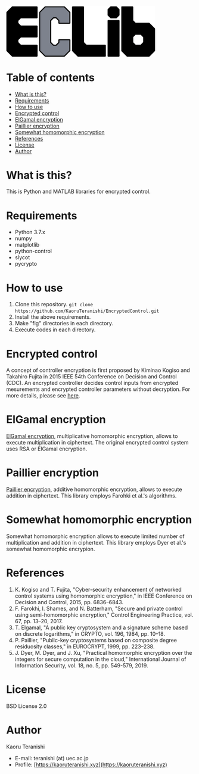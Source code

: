 <img src="https://github.com/KaoruTeranishi/EncryptedControl/blob/master/logo.png?raw=true" align="center" width="400" alt="header pic"/>

# Table of contents
- [What is this?](#what-is-this)
- [Requirements](#requirements)
- [How to use](#how-to-use)
- [Encrypted control](#encrypted-control)
- [ElGamal encryption](#elgamal-encryption)
- [Paillier encryption](#paillier-encryption)
- [Somewhat homomorphic encryption](#somewhat-homomorphic-encryption)
- [References](#references)
- [License](#license)
- [Author](#author)

# What is this?
This is Python and MATLAB libraries for encrypted control.

# Requirements
- Python 3.7.x
- numpy
- matplotlib
- python-control
- slycot
- pycrypto

# How to use
1. Clone this repository. `git clone https://github.com/KaoruTeranishi/EncryptedControl.git`
2. Install the above requirements.
3. Make "fig" directories in each directory.
4. Execute codes in each directory.

# Encrypted control
A concept of controller encryption is first proposed by Kiminao Kogiso and Takahiro Fujita in 2015 IEEE 54th Conference on Decision and Control (CDC).
An encrypted controller decides control inputs from encrypted mesurements and encrypted controller parameters without decryption.
For more details, please see [here](https://en.kimilab.tokyo/contents/31).

# ElGamal encryption
[ElGamal encryption](https://en.wikipedia.org/wiki/ElGamal_encryption), multiplicative homomorphic encryption, allows to execute multiplication in ciphertext.
The original encrypted control system uses RSA or ElGamal encryption.

# Paillier encryption
[Paillier encryption](https://en.wikipedia.org/wiki/Paillier_cryptosystem), additive homomorphic encryption, allows to execute addition in ciphertext.
This library employs Farohki et al.'s algorithms.

# Somewhat homomorphic encryption
Somewhat homomorphic encryption allows to execute limited number of multiplication and addition in ciphertext.
This library employs Dyer et al.'s somewhat homomorphic encrypion.

# References
1. K. Kogiso and T. Fujita, "Cyber-security enhancement of networked control systems using homomorphic encryption," in IEEE Conference on Decision and Control, 2015, pp. 6836–6843.
2. F. Farokhi, I. Shames, and N. Batterham, "Secure and private control using semi-homomorphic encryption," Control Engineering Practice, vol. 67, pp. 13–20, 2017.
3. T. Elgamal, "A public key cryptosystem and a signature scheme based on discrete logarithms," in CRYPTO, vol. 196, 1984, pp. 10–18.
4. P. Paillier, "Public-key cryptosystems based on composite degree residuosity classes," in EUROCRYPT, 1999, pp. 223–238.
5. J. Dyer, M. Dyer, and J. Xu, "Practical homomorphic encryption over the integers for secure computation in the cloud," International Journal of Information Security, vol. 18, no. 5, pp. 549-579, 2019.

# License
BSD License 2.0

# Author
Kaoru Teranishi
- E-mail: teranishi (at) uec.ac.jp
- Profile: [https://kaoruteranishi.xyz](https://kaoruteranishi.xyz)
